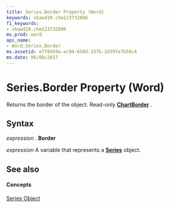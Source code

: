 ```yaml
---
title: Series.Border Property (Word)
keywords: vbawd10.chm123732096
f1_keywords:
- vbawd10.chm123732096
ms.prod: word
api_name:
- Word.Series.Border
ms.assetid: e7f8d59a-ac94-650d-337b-2d397e7b58c4
ms.date: 06/08/2017
---
```



# Series.Border Property (Word)

Returns the border of the object. Read-only **[ChartBorder](chartborder-object-word.md)** .


## Syntax

 _expression_ . **Border**

 _expression_ A variable that represents a **[Series](series-object-word.md)** object.


## See also


#### Concepts


[Series Object](series-object-word.md)

